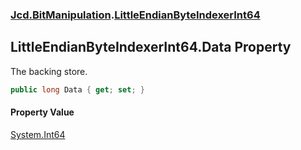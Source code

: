 ### [Jcd.BitManipulation](Jcd.BitManipulation.md 'Jcd.BitManipulation').[LittleEndianByteIndexerInt64](Jcd.BitManipulation.LittleEndianByteIndexerInt64.md 'Jcd.BitManipulation.LittleEndianByteIndexerInt64')

## LittleEndianByteIndexerInt64.Data Property

The backing store.

```csharp
public long Data { get; set; }
```

#### Property Value

[System.Int64](https://docs.microsoft.com/en-us/dotnet/api/System.Int64 'System.Int64')